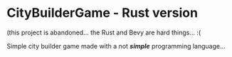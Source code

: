 # CityBuilderGame - Rust version
(this project is abandoned... the Rust and Bevy are hard things... :(

Simple city builder game made with a not ***simple*** programming language...
